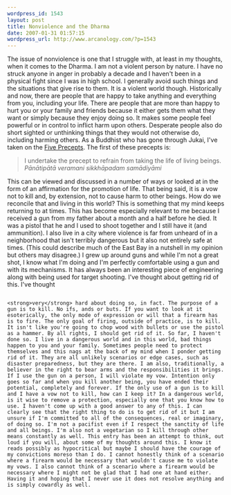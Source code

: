```yaml
--- 
wordpress_id: 1543
layout: post
title: Nonviolence and the Dharma
date: 2007-01-31 01:57:15
wordpress_url: http://www.arcanology.com/?p=1543
---
```

The issue of nonviolence is one that I struggle with, at least in my thoughts, when it comes to the Dharma. I am not a violent person by nature. I have no struck anyone in anger in probably a decade and I haven't been in a physical fight since I was in high school. I generally avoid such things and the situations that give rise to them. It is a violent world though. Historically and now, there are people that are happy to take anything and everything from you, including your life. There are people that are more than happy to hurt you or your family and friends because it either gets them what they want or simply because they enjoy doing so. It makes some people feel powerful or in control to inflict harm upon others. Desperate people also do short sighted or unthinking things that they would not otherwise do, including harming others. As a Buddhist who has gone through Jukai, I've taken on the <a href="http://en.wikipedia.org/wiki/The_Five_Precepts">Five Precepts</a>. The first of these precepts is: <blockquote>
                                                                                                                                                                                                                                                                                                                                                                                                                                                                                                                                                                                                                                                                                                                                                                                                                                                      I undertake the precept to refrain from taking the life of living beings. <em>Pānātipātā veramani sikkhāpadam samādiyāmi</em>
                                                                                                                                                                                                                                                                                                                                                                                                                                                                                                                                                                                                                                                                                                                                                                                                                                                    </blockquote> This can be viewed and discussed in a number of ways or looked at in the form of an affirmation for the promotion of life. That being said, it is a vow not to kill and, by extension, not to cause harm to other beings. How do we reconcile that and living in this world? This is something that my mind keeps returning to at times. This has become especially relevant to me because I received a gun from my father about a month and a half before he died. It was a pistol that he and I used to shoot together and I still have it (and ammunition). I also live in a city where violence is far from unheard of in a neighborhood that isn't terribly dangerous but it also not entirely safe at times. (This could describe much of the East Bay in a nutshell in my opinion but others may disagree.) I grew up around guns and while I'm not a great shot, I know what I'm doing and I'm perfectly comfortable using a gun and with its mechanisms. It has always been an interesting piece of engineering along with being used for target shooting. I've thought about getting rid of this. I've thought 
                                                                                                                                                                                                                                                                                                                                                                                                                                                                                                                                                                                                                                                                                                                                                                                                                                                    
                                                                                                                                                                                                                                                                                                                                                                                                                                                                                                                                                                                                                                                                                                                                                                                                                                                    <strong>very</strong> hard about doing so, in fact. The purpose of a gun is to kill. No ifs, ands or buts. If you want to look at it esoterically, the only mode of expression or will that a firearm has is to fire. The only goal of firing, outside of practice, is to kill. It isn't like you're going to chop wood with bullets or use the pistol as a hammer. By all rights, I should get rid of it. So far, I haven't done so. I live in a dangerous world and in this world, bad things happen to you and your family. Sometimes people need to protect themselves and this nags at the back of my mind when I ponder getting rid of it. They are all unlikely scenarios or edge cases, such as disaster preparedness, but they are there. I am also, traditionally, a believer in the right to bear arms and the responsibilities it brings. If I use the gun on a person, I will violate my vow. Intention only goes so far and when you kill another being, you have ended their potential, completely and forever. If the only use of a gun is to kill and I have a vow not to kill, how can I keep it? In a dangerous world, is it wise to remove a protection, especially one that you know how to use. I haven't come up with a good answer to any of this. I can clearly see that the right thing to do is to get rid of it but I am unsure if I'm committed to all of the consequences, real or imaginary, of doing so. I'm not a pacifist even if I respect the sanctity of life and all beings. I'm also not a vegetarian so I kill through other means constantly as well. This entry has been an attempt to think, out loud if you will, about some of my thoughts around this. I know it reads possibly as hypocritical but maybe I should have the courage of my convictions moreso than I do. I cannot honestly think of a scenario where a firearm would be necessary that wouldn't cause me to violate my vows. I also cannot think of a scenario where a firearm would be necessary where I might not be glad that I had one at hand either. Having it and hoping that I never use it does not resolve anything and is simply cowardly as well.